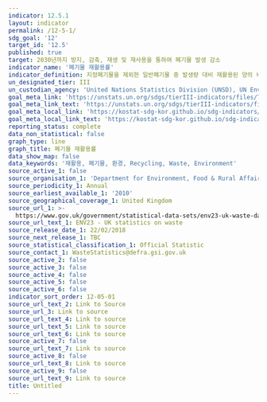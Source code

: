 ```yaml
---
indicator: 12.5.1
layout: indicator
permalink: /12-5-1/
sdg_goal: '12'
target_id: '12.5'
published: true
target: 2030년까지 방지, 감축, 재생 및 재사용을 통하여 폐기물 발생 감소
indicator_name: '폐기물 재활용률'
indicator_definition: 지정폐기물을 제외한 일반폐기물 중 발생량 대비 재활용된 양의 비율을 의미 
un_designated_tier: III
un_custodian_agency: 'United Nations Statistics Division (UNSD), UN Environment (UNEP)'
goal_meta_link: 'https://unstats.un.org/sdgs/tierIII-indicators/files/Tier3-12-05-01.pdf'
goal_meta_link_text: 'https://unstats.un.org/sdgs/tierIII-indicators/files/Tier3-12-05-01.pdf'
goal_meta_local_link: 'https://kostat-sdg-kor.github.io/sdg-indicators/public/data/Metadata-03-01-01_KOR.pdf'
goal_meta_local_link_text: 'https://kostat-sdg-kor.github.io/sdg-indicators/public/data/Metadata-03-01-01_KOR.pdf'
reporting_status: complete
data_non_statistical: false
graph_type: line
graph_title: 폐기물 재활용률
data_show_map: false
data_keywords: '재활용, 폐기물, 환경, Recycling, Waste, Environment'
source_active_1: false
source_organisation_1: 'Department for Environment, Food & Rural Affairs (DEFRA)'
source_periodicity_1: Annual
source_earliest_available_1: '2010'
source_geographical_coverage_1: United Kingdom
source_url_1: >-
  https://www.gov.uk/government/statistical-data-sets/env23-uk-waste-data-and-management
source_url_text_1: ENV23 - UK statistics on waste
source_release_date_1: 22/02/2018
source_next_release_1: TBC
source_statistical_classification_1: Official Statistic
source_contact_1: WasteStatistics@defra.gsi.gov.uk
source_active_2: false
source_active_3: false
source_active_4: false
source_active_5: false
source_active_6: false
indicator_sort_order: 12-05-01
source_url_text_2: Link to Source
source_url_3: Link to source
source_url_text_4: Link to source
source_url_text_5: Link to source
source_url_text_6: Link to source
source_active_7: false
source_url_text_7: Link to source
source_active_8: false
source_url_text_8: Link to source
source_active_9: false
source_url_text_9: Link to source
title: Untitled
---
```

